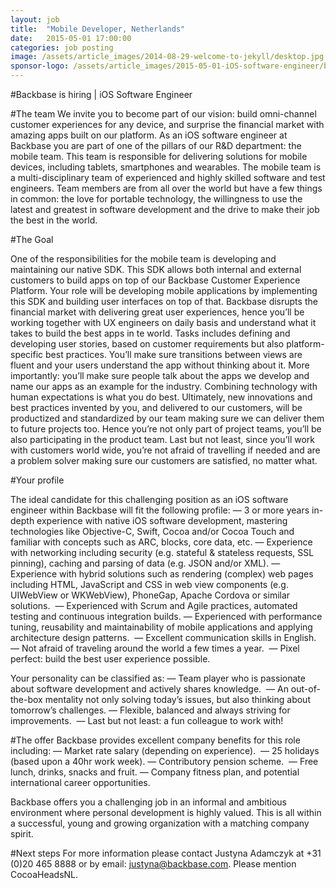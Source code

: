 ```yaml
---
layout: job
title:  "Mobile Developer, Netherlands"
date:   2015-05-01 17:00:00
categories: job posting
image: /assets/article_images/2014-08-29-welcome-to-jekyll/desktop.jpg
sponsor-logo: /assets/article_images/2015-05-01-iOS-software-engineer/backbase.png
---
```



#Backbase is hiring | iOS Software Engineer

#The team
We invite you to become part of our vision: build omni-channel customer experiences for any device, and surprise the financial market with amazing apps built on our platform. As an iOS software engineer at Backbase you are part of one of the pillars of our R&D department: the mobile team. This team is responsible for delivering solutions for mobile devices, including tablets, smartphones and wearables. The mobile team is a multi-disciplinary team of experienced and highly skilled software and test engineers. Team members are from all over the world but have a few things in common: the love for portable technology, the willingness to use the latest and greatest in software development and the drive to make their job the best in the world.

#The Goal

One of the responsibilities for the mobile team is developing and maintaining our native SDK. This SDK allows both internal and external customers to build apps on top of our Backbase Customer Experience Platform. Your role will be developing mobile applications by implementing this SDK and building user interfaces on top of that. Backbase disrupts the financial market with delivering great user experiences, hence you’ll be working together with UX engineers on daily basis and understand what it takes to build the best apps in te world. Tasks includes defining and developing user stories, based on customer requirements but also platform-specific best practices. You’ll make sure transitions between views are fluent and your users understand the app without thinking about it. More importantly: you’ll make sure people talk about the apps we develop and name our apps as an example for the industry. Combining technology with human expectations is what you do best. Ultimately, new innovations and best practices invented by you, and delivered to our customers, will be productized and standardized by our team making sure we can deliver them to future projects too. Hence you’re not only part of project teams, you’ll be also participating in the product team. Last but not least, since you’ll work with customers world wide, you’re not afraid of travelling if needed and are a problem solver making sure our customers are satisfied, no matter what.

#Your profile

The ideal candidate for this challenging position as an iOS software engineer within Backbase will fit the following profile:
— 3 or more years in-depth experience with native iOS software development, mastering technologies like Objective-C, Swift, Cocoa and/or Cocoa Touch and familiar with concepts such as ARC, blocks, core data, etc.
— Experience with networking including security (e.g. stateful & stateless requests, SSL pinning), caching and parsing of data (e.g. JSON and/or XML).
— Experience with hybrid solutions such as rendering (complex) web pages including HTML, JavaScript and CSS in web view components (e.g. UIWebView or WKWebView), PhoneGap, Apache Cordova or similar solutions. 
— Experienced with Scrum and Agile practices, automated testing and continuous integration builds.
— Experienced with performance tuning, reusability and maintainability of mobile applications and applying architecture design patterns. 
— Excellent communication skills in English.
— Not afraid of traveling around the world a few times a year. 
— Pixel perfect: build the best user experience possible.

Your personality can be classified as:
— Team player who is passionate about software development and actively shares knowledge. 
— An out-of-the-box mentality not only solving today’s issues, but also thinking about tomorrow’s challenges.
— Flexible, balanced and always striving for improvements. 
— Last but not least: a fun colleague to work with!

#The offer
Backbase provides excellent company benefits for this role including:
— Market rate salary (depending on experience). 
— 25 holidays (based upon a 40hr work week).
— Contributory pension scheme. 
— Free lunch, drinks, snacks and fruit.
— Company fitness plan, and potential international career opportunities.

Backbase offers you a challenging job in an informal and ambitious environment where personal development is highly valued. This is all within a successful, young and growing organization with a matching company spirit.

#Next steps
For more information please contact Justyna Adamczyk at +31 (0)20 465 8888 or by email: [justyna@backbase.com](mailto:justyna@backbase.com). Please mention CocoaHeadsNL.